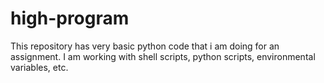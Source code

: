 # high-program
This repository has very basic python code that i am doing for an assignment.
I am working with shell scripts, python scripts, environmental variables, etc.

